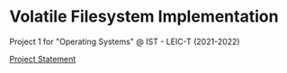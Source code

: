 # Volatile Filesystem Implementation
Project 1 for "Operating Systems" @ IST - LEIC-T (2021-2022)

[Project Statement](docs/enunciado.pdf)
